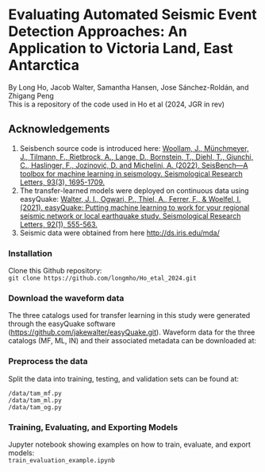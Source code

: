 # Evaluating Automated Seismic Event Detection Approaches: An Application to Victoria Land, East Antarctica
By Long Ho, Jacob Walter, Samantha Hansen, Jose Sánchez-Roldán, and Zhigang Peng  
This is a repository of the code used in Ho et al (2024, JGR in rev)
## Acknowledgements
  1. Seisbench source code is introduced here: [Woollam, J., Münchmeyer, J., Tilmann, F., Rietbrock, A., Lange, D., Bornstein, T., Diehl, T., Giunchi, C., Haslinger, F., Jozinović, D. and Michelini, A. (2022). SeisBench—A toolbox for machine learning in seismology. Seismological Research Letters, 93(3), 1695-1709.](https://github.com/seisbench/seisbench)
  2. The transfer-learned models were deployed on continuous data using easyQuake: [Walter, J. I., Ogwari, P., Thiel, A., Ferrer, F., & Woelfel, I. (2021). easyQuake: Putting machine learning to work for your regional seismic network or local earthquake study. Seismological Research Letters, 92(1), 555-563.](https://github.com/jakewalter/easyQuake/tree/master/easyQuake)
  3. Seismic data were obtained from here http://ds.iris.edu/mda/
### Installation
Clone this Github repository:  
`git clone https://github.com/longmho/Ho_etal_2024.git`
### Download the waveform data
The three catalogs used for transfer learning in this study were generated through the easyQuake software (https://github.com/jakewalter/easyQuake.git). Waveform data for the three catalogs (MF, ML, IN) and their associated metadata can be downloaded at:

### Preprocess the data
Split the data into training, testing, and validation sets can be found at:
```
/data/tam_mf.py  
/data/tam_ml.py
/data/tam_og.py
```
### Training, Evaluating, and Exporting Models
Jupyter notebook showing examples on how to train, evaluate, and export models:  
`train_evaluation_example.ipynb`
